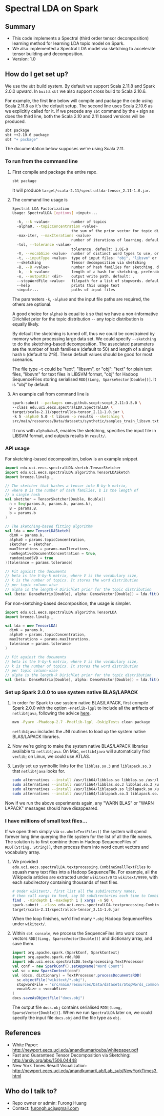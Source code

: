 # Spectral LDA on Spark

## Summary 
* This code implements a Spectral (third order tensor decomposition) learning method for learning LDA topic model on Spark.
* We also implemented a Spectral LDA model via sketching to accelerate tensor building and decomposition.
* Version: 1.0

## How do I get set up?
We use the `sbt` build system. By default we support Scala 2.11.8 and Spark 2.0.0 upward. In `build.sbt` we also support cross build to Scala 2.10.6.

For example, the first line below will compile and package the code using Scala 2.11.8 as it's the default setup. The second line uses Scala 2.10.6 as we explicitly called for it. If we precede any `sbt` command by the `+` sign as does the third line, both the Scala 2.10 and 2.11 based versions will be produced.

```bash
sbt package
sbt ++2.10.6 package
sbt "+ package"
```

The documentation below supposes we're using Scala 2.11.

### To run from the command line
1. First compile and package the entire repo.

    ```bash
    sbt package
    ```
    
    It will produce `target/scala-2.11/spectrallda-tensor_2.11-1.0.jar`.
    
2. The command line usage is 
    
    ```bash
    Spectral LDA Factorization
    Usage: SpectralLDA [options] <input>...
    
      -k, --k <value>          number of topics
      -alpha0, --topicConcentration <value>
                               the sum of the prior vector for topic distribution e.g. k for a non-informative prior.
      -max-iter, --maxIterations <value>
                               number of iterations of learning. default: 200
      -tol, --tolerance <value>
                               tolerance. default: 1.0E-9
      -V, --vocabSize <value>  number of distinct word types to use, ordered by frequency. default: -1
      -t, --inputType <value>  type of input files: "obj", "libsvm" or "text". "obj" for Hadoop SequenceFile of RDD[(Long, SparseVector[Double])]. default: obj
      --sketching              Tensor decomposition via sketching
      -B, --B <value>          number of hash families for sketching. default: 50
      -b, --b <value>          length of a hash for sketching, preferably to be power of 2. default: 256
      -o, --outputDir <dir>    output write path. default: .
      --stopWordFile <value>   filepath for a list of stopwords. default: src/main/resources/Data/datasets/StopWords_common.txt
      --help                   prints this usage text
      <input>...               paths of input files    
    ```
    
    The parameters `-k`, `-alpha0` and the input file paths are required, the others are optional.
    
    A good choice for `alpha0` is equal to `k` so that we have a non-informative Dirichilet prior for the topic distribution -- any topic distribution is equally likely.
    
    By default the sketching is turned off, thus we could be constrained by memory when processing large data set. We could specify `--sketching` to do the sketching-based decomposition. The associated parameters are the number of hash families `B` (default to 50) and length of a single hash `b` (default to 2^8). These default values should be good for most scenarios.
    
    The file type `-t` could be "text", "libsvm", or "obj": "text" for plain text files, "libsvm" for text files in LIBSVM format, "obj" for Hadoop SequenceFiles storing serialised `RDD[(Long, SparseVector[Double])]`. It is "obj" by default.
    
3. An example call from command line is

    ```bash
    spark-submit --packages com.github.scopt:scopt_2.11:3.5.0 \
    --class edu.uci.eecs.spectralLDA.SpectralLDA \
    target/scala-2.11/spectrallda-tensor_2.11-1.0.jar \
    -k 5 -alpha0 5.0 -t libsvm -o results --sketching \
    src/main/resources/Data/datasets/synthetic/samples_train_libsvm.txt
    ```
    
    It runs with `alpha0=k=5`, enables the sketching, specifies the input file in LIBSVM format, and outputs results in `result/`.
    
### API usage
For sketching-based decomposition, below is an example snippet.

```scala
import edu.uci.eecs.spectralLDA.sketch.TensorSketcher
import edu.uci.eecs.spectralLDA.algorithm.TensorLDASketch
import breeze.linalg._

// The sketcher that hashes a tensor into B-by-b matrix,
// where B is the number of hash families, b is the length of
// a single hash
val sketcher = TensorSketcher[Double, Double](
  n = Seq(params.k, params.k, params.k),
  B = params.B,
  b = params.b
)

// The sketching-based fitting algorithm 
val lda = new TensorLDASketch(
  dimK = params.k,
  alpha0 = params.topicConcentration,
  sketcher = sketcher,
  maxIterations = params.maxIterations,
  nonNegativeDocumentConcentration = true,
  randomisedSVD = true
)(tolerance = params.tolerance)

// Fit against the documents
// beta is the V-by-k matrix, where V is the vocabulary size, 
// k is the number of topics. It stores the word distribution 
// per topic column-wise
// alpha is the length-k Dirichlet prior for the topic distribution
val (beta: DenseMatrix[Double], alpha: DenseVector[Double]) = lda.fit(documents)
```

For non-sketching-based decomposition, the usage is simpler.

```scala
import edu.uci.eecs.spectralLDA.algorithm.TensorLDA
import breeze.linalg._

val lda = new TensorLDA(
  dimK = params.k,
  alpha0 = params.topicConcentration,
  maxIterations = params.maxIterations,
  tolerance = params.tolerance
)

// Fit against the documents
// beta is the V-by-k matrix, where V is the vocabulary size, 
// k is the number of topics. It stores the word distribution 
// per topic column-wise
// alpha is the length-k Dirichlet prior for the topic distribution
val (beta: DenseMatrix[Double], alpha: DenseVector[Double]) = lda.fit(documents)
```

### Set up Spark 2.0.0 to use system native BLAS/LAPACK

1. In order for Spark to use system native BLAS/LAPACK, first compile Spark 2.0.0 with the option `-Pnetlib-lgpl` to include all the artifacts of `netlib4java`, following the advice [here](http://apache-spark-user-list.1001560.n3.nabble.com/Mllib-native-netlib-java-OpenBLAS-td19662.html).

    ```bash
    mvn -Pyarn -Phadoop-2.7 -Pnetlib-lgpl -DskipTests clean package
    ```

    `netlib4java` includes the JNI routines to load up the system native BLAS/LAPACK libraries. 

2. Now we're going to make the system native BLAS/LAPACK libraries available to `netlib4java`. On Mac, `netlib4java` will automatically find `veclib`; on Linux, we could use ATLAS.

3. Lastly set up symbollic links for the `libblas.so.3` and `liblapack.so.3` that `netlib4java` looks for. 

    ```bash
    sudo alternatives --install /usr/lib64/libblas.so libblas.so /usr/lib64/atlas/libtatlas.so.3 1000
    sudo alternatives --install /usr/lib64/libblas.so.3 libblas.so.3 /usr/lib64/atlas/libtatlas.so.3 1000
    sudo alternatives --install /usr/lib64/liblapack.so liblapack.so /usr/lib64/atlas/libtatlas.so.3 1000
    sudo alternatives --install /usr/lib64/liblapack.so.3 liblapack.so.3 /usr/lib64/atlas/libtatlas.so.3 1000
    ```

Now if we run the above experiments again, any "WARN BLAS" or "WARN LAPACK" messages should have disappeared.

### I have millions of small text files...
If we open them simply via `sc.wholeTextFiles()` the system will spend forever long time querying the file system for the list of all the file names. The solution is to first combine them in Hadoop SequenceFiles of `RDD[(String, String)]`, then process them into word count vectors and vocabulary array.

1. We provided `edu.uci.eecs.spectralLDA.textprocessing.CombineSmallTextFiles` to squash many text files into a Hadoop SequenceFile. For example, all the Wikipedia articles are extracted under `wikitext/0` to `wikitext/9999`, with each subdirectory containing thousands of text files.

    ```bash
    # Under wikitext/, first list all the subdirectory names,
    # then call xargs to feed, say 50 subdirectories each time to CombineSmallTextFiles
    find . -mindepth 1 -maxdepth 1 | xargs -n 50 \
    spark-submit --class edu.uci.eecs.spectralLDA.textprocessing.CombineSmallTextFiles \
    target/scala-2.11/spectrallda-tensor_2.11-1.0.jar
    ```
    
    When the loop finishes, we'd find many `*.obj` Hadoop SequenceFiles under `wikitext/`.
    
2. Within `sbt console`, we process the SequenceFiles into word count vectors `RDD[(Long, SparseVector[Double])]` and dictionary array, and save them. 

    ```scala
    import org.apache.spark.{SparkConf, SparkContext}
    import org.apache.spark.rdd.RDD
    import edu.uci.eecs.spectralLDA.textprocessing.TextProcessor
    val conf = new SparkConf().setAppName("Word Count")
    val sc = new SparkContext(conf)
    val (docs, dictionary) = TextProcessor.processDocumentsRDD(
      sc.objectFile("wikitext/*.obj"),
      stopwordFile = "src/main/resources/Data/datasets/StopWords_common.txt",
      vocabSize = <vocabSize>
    )
    docs.saveAsObjectFile("docs.obj")
    ```
    
    The output file `docs.obj` contains serialised `RDD[(Long, SparseVector[Double])]`. When we run `SpectralLDA` later on, we could specify the input file `docs.obj` and the file type as `obj`.

    
## References
* White Paper: http://newport.eecs.uci.edu/anandkumar/pubs/whitepaper.pdf
* Fast and Guaranteed Tensor Decomposition via Sketching: http://arxiv.org/abs/1506.04448
* New York Times Result Visualization: http://newport.eecs.uci.edu/anandkumar/Lab/Lab_sub/NewYorkTimes3.html

## Who do I talk to?

* Repo owner or admin: Furong Huang 
* Contact: furongh.uci@gmail.com
